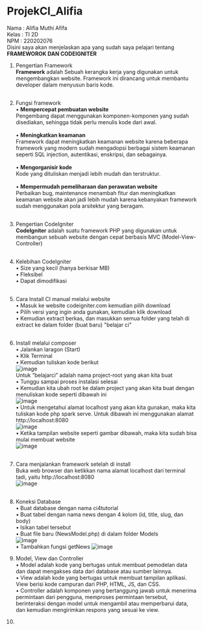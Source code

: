 # ProjekCI_Alifia
Nama : Alifia Muthi Afifa <br>
Kelas : TI 2D <br>
NPM : 220202076 <br>
Disini saya akan menjelaskan apa yang sudah saya pelajari tentang **FRAMEWOROK DAN CODEIGNITER** <br>
1. Pengertian Framework <br>
  **Framework** adalah Sebuah kerangka kerja yang digunakan untuk mengembangkan website. Framework ini dirancang untuk membantu developer dalam menyusun baris kode. <br> <br>
  
2. Fungsi framework <br>
    •	**Mempercepat pembuatan website** <br>
      Pengembang dapat menggunakan komponen-komponen yang sudah disediakan, sehingga tidak perlu menulis kode dari awal. <br> <br>
    •	**Meningkatkan keamanan** <br>
      Framework dapat meningkatkan keamanan website karena beberapa framework yang modern sudah mengadopsi berbagai sistem keamanan seperti SQL injection, autentikasi, enskripsi, dan sebagainya. <br> <br>
    •	**Mengorganisir kode** <br>
      Kode yang dituliskan menjadi lebih mudah dan terstruktur. <br> <br>
    •	**Mempermudah pemeliharaan dan perawatan website** <br>
      Perbaikan bug, maintenance menambah fitur dan meningkatkan keamanan website akan jadi lebih mudah karena kebanyakan framework sudah menggunakan pola arsitektur yang beragam. <br> <br>
      
3. Pengertian CodeIgniter <br>
  **CodeIgniter** adalah suatu framework PHP yang digunakan untuk membangun sebuah website dengan cepat berbasis MVC (Model-View-Controller) <br> <br>
  
4. Kelebihan CodeIgniter <br>
    •	Size yang kecil (hanya berkisar MB) <br>
    •	Fleksibel <br>
    •	Dapat dimodifikasi <br> <br>
    
5.	Cara Install CI manual melalui website <br>
      •	Masuk ke website codeigniter.com kemudian pilih download <br>
      •	Pilih versi yang ingin anda gunakan, kemudian klik download <br>
      • Kemudian extract berkas, dan masukkan semua folder yang telah di extract ke dalam folder (buat baru) "belajar ci" <br> <br>
      
6.	Install melalui composer <br>
      •	Jalankan laragon (Start) <br>
      •	Klik Terminal <br>
      •	Kemudian tuliskan kode berikut <br>
      ![image](https://github.com/alifiaafi/ProjekCI_Alifia/assets/134401933/b3741e38-f32c-4479-a444-b7e7510ac13c) <br>
      Untuk “belajarci” adalah nama project-root yang akan kita buat <br>
      •	Tunggu sampai proses instalasi selesai <br>
      •	Kemudian kita ubah root ke dalam project yang akan kita buat dengan menuliskan kode seperti dibawah ini <br>
      ![image](https://github.com/alifiaafi/ProjekCI_Alifia/assets/134401933/f8ad40f0-944a-4035-a573-0ff251b56f6c) <br>
      •	Untuk mengetahui alamat localhost yang akan kita gunakan, maka kita tuliskan kode php spark serve. Untuk dibawah ini menggunakan alamat http://localhost:8080 <br>
      ![image](https://github.com/alifiaafi/ProjekCI_Alifia/assets/134401933/6a228469-c01e-4bca-92d6-453473f64805) <br>
      •	Ketika tampilan website seperti gambar dibawah, maka kita sudah bisa mulai membuat website <br>
      ![image](https://github.com/alifiaafi/ProjekCI_Alifia/assets/134401933/a1b9a178-66a9-43e7-a3e8-189e0d7fa0ed) <br> <br>

7.	Cara menjalankan framework setelah di install <br>
   Buka web browser dan ketikkan nama alamat localhost dari terminal tadi, yaitu http://localhost:8080 <br>
   ![image](https://github.com/alifiaafi/ProjekCI_Alifia/assets/134401933/a1b9a178-66a9-43e7-a3e8-189e0d7fa0ed) <br> <br>

8. Koneksi Database <br>
   •	Buat database dengan nama ci4tutorial <br>
   •	Buat tabel dengan nama news dengan 4 kolom (id, title, slug, dan body) <br>
   •	Isikan tabel tersebut <br>
   •	Buat file baru (NewsModel.php) di dalam folder Models <br>
   ![image](https://github.com/alifiaafi/ProjekCI_Alifia/assets/134401933/e0df4514-1213-4025-9507-842e34712c00) <br>
   • Tambahkan fungsi getNews
   ![image](https://github.com/alifiaafi/ProjekCI_Alifia/assets/134401933/d7b354be-5bf2-4512-9488-3bf1306e972d) <br>

9. Model, View dan Controller <br>
   • Model adalah kode yang bertugas untuk membuat pemodelan data dan dapat mengakses data dari database atau sumber lainnya. <br>
   • View adalah kode yang bertugas untuk membuat tampilan aplikasi. View berisi kode campuran dari PHP, HTML, JS, dan CSS. <br>
   • Controller adalah komponen yang bertanggung jawab untuk menerima permintaan dari pengguna, memproses permintaan tersebut, berinteraksi dengan model untuk mengambil atau memperbarui data, dan kemudian
     mengirimkan respons yang sesuai ke view. <br>

10. <br>
